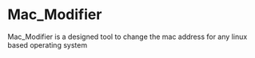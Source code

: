 # Mac_Modifier
Mac_Modifier is a designed tool to change the mac address for any linux based operating system
